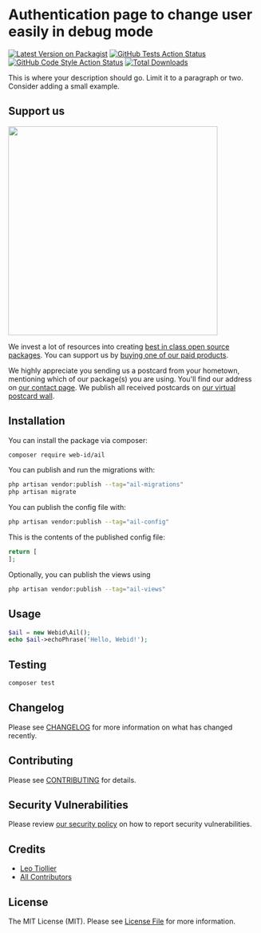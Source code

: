 # Authentication page to change user easily in debug mode

[![Latest Version on Packagist](https://img.shields.io/packagist/v/web-id/ail.svg?style=flat-square)](https://packagist.org/packages/web-id/ail)
[![GitHub Tests Action Status](https://img.shields.io/github/workflow/status/web-id/ail/run-tests?label=tests)](https://github.com/web-id/ail/actions?query=workflow%3Arun-tests+branch%3Amain)
[![GitHub Code Style Action Status](https://img.shields.io/github/workflow/status/web-id/ail/Fix%20PHP%20code%20style%20issues?label=code%20style)](https://github.com/web-id/ail/actions?query=workflow%3A"Fix+PHP+code+style+issues"+branch%3Amain)
[![Total Downloads](https://img.shields.io/packagist/dt/web-id/ail.svg?style=flat-square)](https://packagist.org/packages/web-id/ail)

This is where your description should go. Limit it to a paragraph or two. Consider adding a small example.

## Support us

[<img src="https://github-ads.s3.eu-central-1.amazonaws.com/Ail.jpg?t=1" width="419px" />](https://spatie.be/github-ad-click/Ail)

We invest a lot of resources into creating [best in class open source packages](https://spatie.be/open-source). You can support us by [buying one of our paid products](https://spatie.be/open-source/support-us).

We highly appreciate you sending us a postcard from your hometown, mentioning which of our package(s) you are using. You'll find our address on [our contact page](https://spatie.be/about-us). We publish all received postcards on [our virtual postcard wall](https://spatie.be/open-source/postcards).

## Installation

You can install the package via composer:

```bash
composer require web-id/ail
```

You can publish and run the migrations with:

```bash
php artisan vendor:publish --tag="ail-migrations"
php artisan migrate
```

You can publish the config file with:

```bash
php artisan vendor:publish --tag="ail-config"
```

This is the contents of the published config file:

```php
return [
];
```

Optionally, you can publish the views using

```bash
php artisan vendor:publish --tag="ail-views"
```

## Usage

```php
$ail = new Webid\Ail();
echo $ail->echoPhrase('Hello, Webid!');
```

## Testing

```bash
composer test
```

## Changelog

Please see [CHANGELOG](CHANGELOG.md) for more information on what has changed recently.

## Contributing

Please see [CONTRIBUTING](CONTRIBUTING.md) for details.

## Security Vulnerabilities

Please review [our security policy](../../security/policy) on how to report security vulnerabilities.

## Credits

- [Leo Tiollier](https://github.com/web-id)
- [All Contributors](../../contributors)

## License

The MIT License (MIT). Please see [License File](LICENSE.md) for more information.
